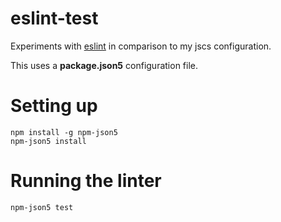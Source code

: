 # eslint-test

Experiments with [eslint](http://eslint.org/) in comparison to my jscs configuration.

This uses a **package.json5** configuration file.

# Setting up

```
npm install -g npm-json5
npm-json5 install
```

# Running the linter

```npm-json5 test```
